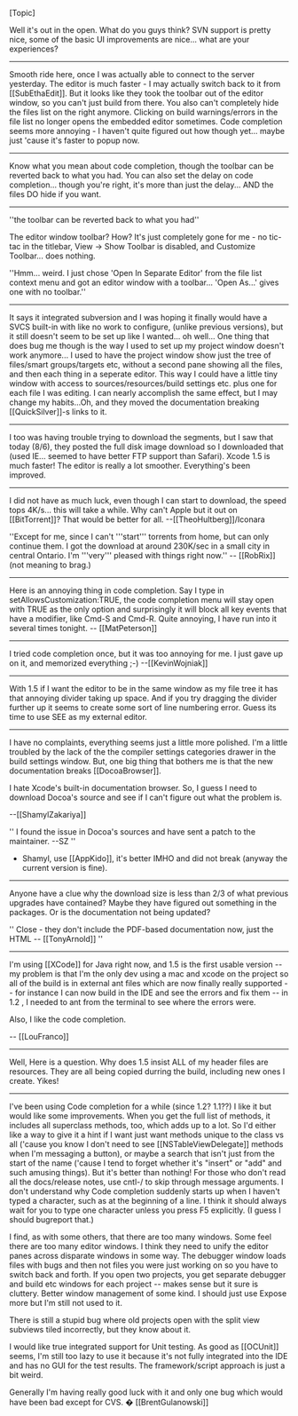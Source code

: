 

[Topic]

Well it's out in the open.  What do you guys think?  SVN support is pretty nice, some of the basic UI improvements are nice... what are your experiences?

----

Smooth ride here, once I was actually able to connect to the server yesterday. The editor is much faster - I may actually switch back to it from [[SubEthaEdit]]. But it looks like they took the toolbar out of the editor window, so you can't just build from there. You also can't completely hide the files list on the right anymore. Clicking on build warnings/errors in the file list no longer opens the embedded editor sometimes. Code completion seems more annoying - I haven't quite figured out how though yet... maybe just 'cause it's faster to popup now.

----
Know what you mean about code completion, though the toolbar can be reverted back to what you had.  You can also set the delay on code completion... though you're right, it's more than just the delay... AND the files DO hide if you want.

----

''the toolbar can be reverted back to what you had''

The editor window toolbar? How? It's just completely gone for me - no tic-tac in the titlebar, View -> Show Toolbar is disabled, and Customize Toolbar... does nothing.

''Hmm... weird. I just chose 'Open In Separate Editor' from the file list context menu and got an editor window with a toolbar... 'Open As...' gives one with no toolbar.''

----

It says it integrated subversion and I was hoping it finally would have a SVCS built-in with like no work to configure, (unlike previous versions), but it still doesn't seem to be set up like I wanted... oh well... One thing that does bug me though is the way I used to set up my project window doesn't work anymore... I used to have the project window show just the tree of files/smart groups/targets etc, without a second pane showing all the files, and then each thing in a seperate editor.  This way I could  have a little tiny window with access to sources/resources/build settings etc. plus one for each file I was editing.  I can nearly accomplish the same effect, but I may change my habits...Oh, and they moved the documentation breaking [[QuickSilver]]-s links to it.

----

I too was having trouble trying to download the segments, but I saw that today (8/6), they posted the full disk image download so I downloaded that (used IE... seemed to have better FTP support than Safari). Xcode 1.5 is much faster! The editor is really a lot smoother. Everything's been improved.

----

I did not have as much luck, even though I can start to download, the speed tops 4K/s... this will take a while. Why can't Apple but it out on [[BitTorrent]]? That would be better for all. --[[TheoHultberg]]/Iconara

''Except for me, since I can't '''start''' torrents from home, but can only continue them. I got the download at around 230K/sec in a small city in central Ontario. I'm '''very''' pleased with things right now.'' -- [[RobRix]] (not meaning to brag.)

----

Here is an annoying thing in code completion. Say I type in setAllowsCustomization:TRUE, the code completion menu will stay open with TRUE as the only option and surprisingly it will block all key events that have a modifier, like Cmd-S and Cmd-R. Quite annoying, I have run into it several times tonight. -- [[MatPeterson]]

----

I tried code completion once, but it was too annoying for me. I just gave up on it, and memorized everything ;-) --[[KevinWojniak]]

----

With 1.5 if I want the editor to be in the same window as my file tree it has that annoying divider taking up space.  And if you try dragging the divider further up it seems to create some sort of line numbering error.  Guess its time to use SEE as my external editor.

----

I have no complaints, everything seems just a little more polished. I'm a little troubled by the lack of the the compiler settings categories drawer in the build settings window. But, one big thing that bothers me is that the new documentation breaks [[DocoaBrowser]]. 

I hate Xcode's built-in documentation browser. So, I guess I need to download Docoa's source and see if I can't figure out what the problem is.

--[[ShamylZakariya]]

'' I found the issue in Docoa's sources and have sent a patch to the maintainer. --SZ ''

 - Shamyl, use [[AppKido]], it's better IMHO and did not break (anyway the current version is fine).

----

Anyone have a clue why the download size is less than 2/3 of what previous upgrades have contained? Maybe they have figured out something
in the packages. Or is the documentation not being updated?

'' Close - they don't include the PDF-based documentation now, just the HTML -- [[TonyArnold]] ''


----

I'm using [[XCode]] for Java right now, and 1.5 is the first usable version -- my problem is that I'm the only dev using a mac and xcode on the project so all of the build is in external ant files which are now finally really supported -- for instance I can now build in the IDE and see the errors and fix them -- in 1.2 , I needed to ant from the terminal to see where the errors were.

Also, I like the code completion.

-- [[LouFranco]]

----

Well, Here is a question. Why does 1.5 insist ALL of my header files are resources. They are all being copied durring the build, including new ones I create. Yikes!

----

I've been using Code completion for a while (since 1.2? 1.1??) I like it but would like some improvements. When you get the full list of methods, it includes all superclass methods, too, which adds up to a lot. So I'd either like a way to give it a hint if I want just want methods unique to the class vs all ('cause you know I don't need to see [[NSTableViewDelegate]] methods when I'm messaging a button), or maybe a search that isn't just from the start of the name ('cause I tend to forget whether it's "insert" or "add" and such amusing things). But it's better than nothing! For those who don't read all the docs/release notes, use cntl-/ to skip through message arguments. I don't understand why Code completion suddenly starts up when I haven't typed a character, such as at the beginning of a line. I think it should always wait for you to type one character unless you press F5 explicitly. (I guess I should bugreport that.)

I find, as with some others, that there are too many windows. Some feel there are too many editor windows. I think they need to unify the editor panes across disparate windows in some way. The debugger window loads files with bugs and then not files you were just working on so you have to switch back and forth. If you open two projects, you get separate debugger and build etc windows for each project -- makes sense but it sure is cluttery. Better window management of some kind. I should just use Expose more but I'm still not used to it.

There is still a stupid bug where old projects open with the split view subviews tiled incorrectly, but they know about it.

I would like true integrated support for Unit testing. As good as [[OCUnit]] seems, I'm still too lazy to use it because it's not fully integrated into the IDE and has no GUI for the test results. The framework/script approach is just a bit weird.

Generally I'm having really good luck with it and only one bug which would have been bad except for CVS. � [[BrentGulanowski]]